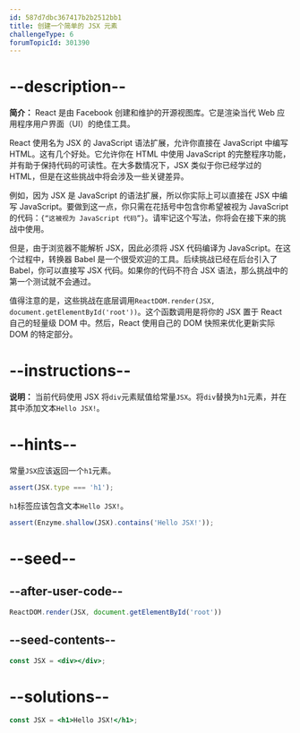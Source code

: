 ```yaml
---
id: 587d7dbc367417b2b2512bb1
title: 创建一个简单的 JSX 元素
challengeType: 6
forumTopicId: 301390
---
```


# --description--

**简介：** React 是由 Facebook 创建和维护的开源视图库。它是渲染当代 Web 应用程序用户界面（UI）的绝佳工具。

React 使用名为 JSX 的 JavaScript 语法扩展，允许你直接在 JavaScript 中编写 HTML。这有几个好处。它允许你在 HTML 中使用 JavaScript 的完整程序功能，并有助于保持代码的可读性。在大多数情况下，JSX 类似于你已经学过的 HTML，但是在这些挑战中将会涉及一些关键差异。

例如，因为 JSX 是 JavaScript 的语法扩展，所以你实际上可以直接在 JSX 中编写 JavaScript。要做到这一点，你只需在花括号中包含你希望被视为 JavaScript 的代码：`{“这被视为 JavaScript 代码”}`。请牢记这个写法，你将会在接下来的挑战中使用。

但是，由于浏览器不能解析 JSX，因此必须将 JSX 代码编译为 JavaScript。在这个过程中，转换器 Babel 是一个很受欢迎的工具。后续挑战已经在后台引入了 Babel，你可以直接写 JSX 代码。如果你的代码不符合 JSX 语法，那么挑战中的第一个测试就不会通过。

值得注意的是，这些挑战在底层调用`ReactDOM.render(JSX, document.getElementById('root'))`。这个函数调用是将你的 JSX 置于 React 自己的轻量级 DOM 中。然后，React 使用自己的 DOM 快照来优化更新实际 DOM 的特定部分。

# --instructions--

**说明：** 当前代码使用 JSX 将`div`元素赋值给常量`JSX`。将`div`替换为`h1`元素，并在其中添加文本`Hello JSX!`。

# --hints--

常量`JSX`应该返回一个`h1`元素。

```js
assert(JSX.type === 'h1');
```

`h1`标签应该包含文本`Hello JSX!`。

```js
assert(Enzyme.shallow(JSX).contains('Hello JSX!'));
```

# --seed--

## --after-user-code--

```jsx
ReactDOM.render(JSX, document.getElementById('root'))
```

## --seed-contents--

```jsx
const JSX = <div></div>;
```

# --solutions--

```jsx
const JSX = <h1>Hello JSX!</h1>;
```
